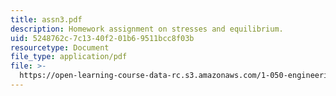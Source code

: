 ```yaml
---
title: assn3.pdf
description: Homework assignment on stresses and equilibrium.
uid: 5248762c-7c13-40f2-01b6-9511bcc8f03b
resourcetype: Document
file_type: application/pdf
file: >-
  https://open-learning-course-data-rc.s3.amazonaws.com/1-050-engineering-mechanics-i-fall-2007/5248762c7c1340f201b69511bcc8f03b_assn3.pdf
---
```

